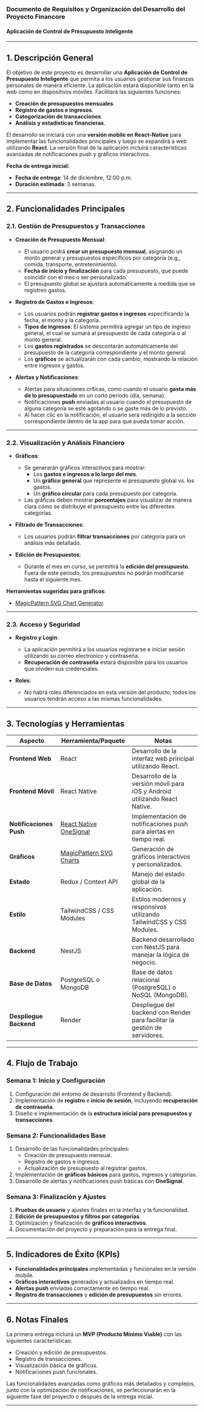 ### **Documento de Requisitos y Organización del Desarrollo del Proyecto Financore**  
#### **Aplicación de Control de Presupuesto Inteligente**  

---

## **1. Descripción General**  

El objetivo de este proyecto es desarrollar una **Aplicación de Control de Presupuesto Inteligente** que permita a los usuarios gestionar sus finanzas personales de manera eficiente. La aplicación estará disponible tanto en la web como en dispositivos móviles. Facilitará las siguientes funciones:  
- **Creación de presupuestos mensuales**.  
- **Registro de gastos e ingresos**.  
- **Categorización de transacciones**.  
- **Análisis y estadísticas financieras**.  

El desarrollo se iniciará con una **versión mobile en React-Native** para implementar las funcionalidades principales y luego se expandirá a web utilizando **React**. La versión final de la aplicación incluirá características avanzadas de notificaciones push y gráficos interactivos.  

**Fecha de entrega inicial:**  
- **Fecha de entrega**: 14 de diciembre, 12:00 p.m.  
- **Duración estimada**: 3 semanas.  

---

## **2. Funcionalidades Principales**  

### **2.1. Gestión de Presupuestos y Transacciones**  
- **Creación de Presupuesto Mensual**:  
   - El usuario podrá **crear un presupuesto mensual**, asignando un monto general y presupuestos específicos por categoría (e.g., comida, transporte, entretenimiento).
   - **Fecha de inicio y finalización** para cada presupuesto, que puede coincidir con el mes o ser personalizado.  
   - El presupuesto global se ajustará automáticamente a medida que se registren gastos.

- **Registro de Gastos e Ingresos**:  
   - Los usuarios podrán **registrar gastos e ingresos** especificando la fecha, el monto y la categoría.
   - **Tipos de ingresos**: El sistema permitirá agregar un tipo de ingreso general, el cual se sumará al presupuesto de cada categoría o al monto general.
   - Los **gastos registrados** se descontarán automáticamente del presupuesto de la categoría correspondiente y el monto general.  
   - Los **gráficos** se actualizarán con cada cambio, mostrando la relación entre ingresos y gastos.

- **Alertas y Notificaciones**:  
   - Alertas para situaciones críticas, como cuando el usuario **gasta más de lo presupuestado** en un corto período (día, semana).
   - Notificaciones **push** enviadas al usuario cuando el presupuesto de alguna categoría se esté agotando o se gaste más de lo previsto.
   - Al hacer clic en la notificación, el usuario será redirigido a la sección correspondiente dentro de la app para que pueda tomar acción.

---

### **2.2. Visualización y Análisis Financiero**  
- **Gráficos**:  
   - Se generarán gráficos interactivos para mostrar:  
     - Los **gastos e ingresos a lo largo del mes**.  
     - Un **gráfico general** que represente el presupuesto global vs. los gastos.  
     - Un **gráfico circular** para cada presupuesto por categoría.  
   - Las gráficas deben mostrar **porcentajes** para visualizar de manera clara cómo se distribuye el presupuesto entre las diferentes categorías.

- **Filtrado de Transacciones**:  
   - Los usuarios podrán **filtrar transacciones** por categoría para un análisis más detallado.

- **Edición de Presupuestos**:  
   - Durante el mes en curso, se permitirá la **edición del presupuesto**. Fuera de este periodo, los presupuestos no podrán modificarse hasta el siguiente mes.

**Herramientas sugeridas para gráficos**:  
- [MagicPattern SVG Chart Generator](https://www.magicpattern.design/tools/svg-chart-generator).  

---

### **2.3. Acceso y Seguridad**  
- **Registro y Login**:  
   - La aplicación permitirá a los usuarios registrarse e iniciar sesión utilizando su correo electrónico y contraseña.  
   - **Recuperación de contraseña** estará disponible para los usuarios que olviden sus credenciales.

- **Roles**:  
   - No habrá roles diferenciados en esta versión del producto; todos los usuarios tendrán acceso a las mismas funcionalidades.

---

## **3. Tecnologías y Herramientas**  

| **Aspecto**              | **Herramienta/Paquete**          | **Notas**                                                                 |
|---------------------------|----------------------------------|---------------------------------------------------------------------------|
| **Frontend Web**          | React                           | Desarrollo de la interfaz web principal utilizando React.                |
| **Frontend Móvil**        | React Native                    | Desarrollo de la versión móvil para iOS y Android utilizando React Native.|
| **Notificaciones Push**   | [React Native OneSignal](https://www.npmjs.com/package/react-native-onesignal) | Implementación de notificaciones push para alertas en tiempo real.       |
| **Gráficos**              | [MagicPattern SVG Charts](https://www.magicpattern.design/tools/svg-chart-generator) | Generación de gráficos interactivos y personalizados.                    |
| **Estado**                | Redux / Context API             | Manejo del estado global de la aplicación.                               |
| **Estilo**                | TailwindCSS / CSS Modules       | Estilos modernos y responsivos utilizando TailwindCSS y CSS Modules.     |
| **Backend**               | NestJS                          | Backend desarrollado con NestJS para manejar la lógica de negocio.      |
| **Base de Datos**         | PostgreSQL o MongoDB            | Base de datos relacional (PostgreSQL) o NoSQL (MongoDB).                |
| **Despliegue Backend**    | Render                          | Despliegue del backend con Render para facilitar la gestión de servidores. |

---

## **4. Flujo de Trabajo**  

### **Semana 1: Inicio y Configuración**  
1. Configuración del entorno de desarrollo (Frontend y Backend).  
2. Implementación de **registro** e **inicio de sesión**, incluyendo **recuperación de contraseña**.  
3. Diseño e implementación de la **estructura inicial para presupuestos y transacciones**.  

### **Semana 2: Funcionalidades Base**  
1. Desarrollo de las funcionalidades principales:  
   - Creación de presupuesto mensual.  
   - Registro de gastos e ingresos.  
   - Actualización de presupuesto al registrar gastos.  
2. Implementación de **gráficos básicos** para gastos, ingresos y categorías.  
3. Desarrollo de alertas y notificaciones push básicas con **OneSignal**.  

### **Semana 3: Finalización y Ajustes**  
1. **Pruebas de usuario** y ajustes finales en la interfaz y la funcionalidad.  
2. **Edición de presupuestos y filtros por categorías**.  
3. Optimización y finalización de **gráficos interactivos**.  
4. Documentación del proyecto y preparación para la entrega final.

---

## **5. Indicadores de Éxito (KPIs)**  
- **Funcionalidades principales** implementadas y funcionales en la versión mobile.
- **Gráficos interactivos** generados y actualizados en tiempo real.  
- **Alertas push** enviadas correctamente en tiempo real.  
- **Registro de transacciones** y **edición de presupuestos** sin errores.  

---

## **6. Notas Finales**  
La primera entrega incluirá un **MVP (Producto Mínimo Viable)** con las siguientes características:  
- Creación y edición de presupuestos.  
- Registro de transacciones.  
- Visualización básica de gráficos.  
- Notificaciones push funcionales.  

Las funcionalidades avanzadas como gráficos más detallados y complejos, junto con la optimización de notificaciones, se perfeccionarán en la siguiente fase del proyecto o después de la entrega inicial.  

---
